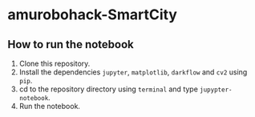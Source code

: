 # amurobohack-SmartCity

## How to run the notebook

1. Clone this repository.
2. Install the dependencies ```jupyter```, ```matplotlib```, ```darkflow``` and ```cv2``` using ```pip```.
3. cd to the repository directory using ```terminal``` and type ```jupypter-notebook```.
4. Run the notebook.
